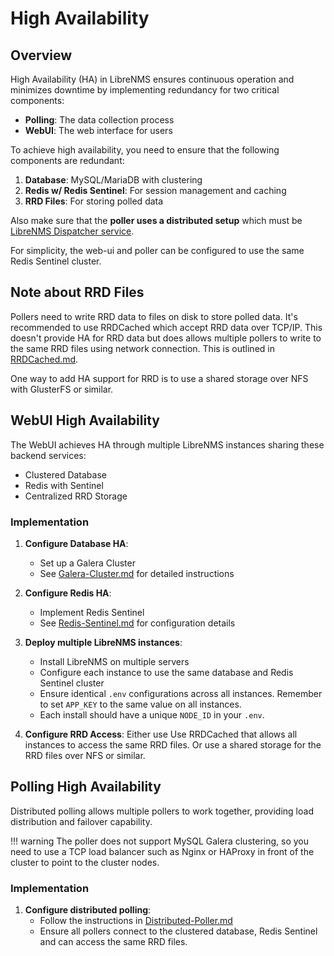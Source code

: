 # High Availability

## Overview

High Availability (HA) in LibreNMS ensures continuous operation and minimizes downtime by implementing redundancy for two critical components:

- **Polling**: The data collection process
- **WebUI**: The web interface for users

To achieve high availability, you need to ensure that the following components are redundant:

1. **Database**: MySQL/MariaDB with clustering
2. **Redis w/ Redis Sentinel**: For session management and caching
3. **RRD Files**: For storing polled data

Also make sure that the **poller uses a distributed setup** which must be [LibreNMS Dispatcher service](../Extensions/Dispatcher-Service.md).

For simplicity, the web-ui and poller can be configured to use the same Redis Sentinel cluster.

## Note about RRD Files

Pollers need to write RRD data to files on disk to store polled data. It's recommended
to use RRDCached which accept RRD data over TCP/IP. This doesn't provide HA for RRD
data but does allows multiple pollers to write to the same RRD files using network connection.
This is outlined in [RRDCached.md](../Extensions/RRDCached.md).

One way to add HA support for RRD is to use a shared storage over NFS with GlusterFS or similar.

## WebUI High Availability

The WebUI achieves HA through multiple LibreNMS instances sharing these backend services:

- Clustered Database
- Redis with Sentinel
- Centralized RRD Storage

### Implementation

1. **Configure Database HA**: 
   - Set up a Galera Cluster
   - See [Galera-Cluster.md](../Extensions/Galera-Cluster.md) for detailed instructions

2. **Configure Redis HA**:
   - Implement Redis Sentinel
   - See [Redis-Sentinel.md](../Extensions/Redis-Sentinel.md) for configuration details

3. **Deploy multiple LibreNMS instances**:
   - Install LibreNMS on multiple servers
   - Configure each instance to use the same database and Redis Sentinel cluster
   - Ensure identical `.env` configurations across all instances. Remember to set `APP_KEY` to the same value on all instances.
   - Each install should have a unique `NODE_ID` in your `.env`.

4. **Configure RRD Access**:
    Either use Use RRDCached that allows all instances to access the same RRD files. Or use a shared storage for the RRD files over NFS or similar.

## Polling High Availability

Distributed polling allows multiple pollers to work together, providing load distribution and failover capability.

!!! warning
    The poller does not support MySQL Galera clustering, so you need to use a TCP load balancer such as Nginx or HAProxy
    in front of the cluster to point to the cluster nodes.

### Implementation

1. **Configure distributed polling**:
   - Follow the instructions in [Distributed-Poller.md](../Extensions/Distributed-Poller.md)
   - Ensure all pollers connect to the clustered database, Redis Sentinel and can access the same RRD files.
